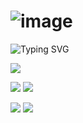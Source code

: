# ![image](https://github.com/kostahka/kostahka/assets/99989412/df4ae429-ac8f-4743-b754-bf0693f0d57d)

![Typing SVG](https://readme-typing-svg.herokuapp.com?font=Fira+Code&weight=700&duration=3000&pause=200&color=4798F7&width=435&lines=C%2B%2B+Developer)

![](https://github-profile-summary-cards.vercel.app/api/cards/profile-details?username=kostahka&theme=2077)

![](https://github-profile-summary-cards.vercel.app/api/cards/most-commit-language?username=kostahka&theme=2077)
![](https://github-profile-summary-cards.vercel.app/api/cards/repos-per-language?username=kostahka&theme=2077)

![](https://github-profile-summary-cards.vercel.app/api/cards/stats?username=kostahka&theme=2077)
![](https://github-profile-summary-cards.vercel.app/api/cards/productive-time?username=kostahka&theme=2077)
